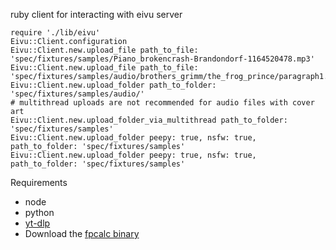 ruby client for interacting with eivu server

```
require './lib/eivu'
Eivu::Client.configuration
Eivu::Client.new.upload_file path_to_file: 'spec/fixtures/samples/Piano_brokencrash-Brandondorf-1164520478.mp3'
Eivu::Client.new.upload_file path_to_file: 'spec/fixtures/samples/audio/brothers_grimm/the_frog_prince/paragraph1.mp3'
Eivu::Client.new.upload_folder path_to_folder: 'spec/fixtures/samples/audio/'
# multithread uploads are not recommended for audio files with cover art
Eivu::Client.new.upload_folder_via_multithread path_to_folder: 'spec/fixtures/samples'
Eivu::Client.new.upload_folder peepy: true, nsfw: true, path_to_folder: 'spec/fixtures/samples'
Eivu::Client.new.upload_folder peepy: true, nsfw: true, path_to_folder: 'spec/fixtures/samples'
```



Requirements
- node
- python
- [yt-dlp](https://github.com/yt-dlp/yt-dlp)
- Download the [fpcalc binary](https://acoustid.org/chromaprint)

